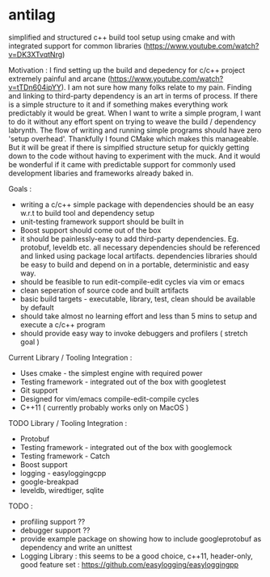 antilag 
=======
simplified and structured c++ build tool setup using cmake and with integrated support for common libraries
(https://www.youtube.com/watch?v=DK3XTvqtNrg)

Motivation : 
I find setting up the build and depedency for c/c++ project extremely painful and arcane (https://www.youtube.com/watch?v=tTDn604ipYY). 
I am not sure how many folks relate to my pain. Finding and linking to third-party dependency is an art in terms of process. If there is a simple structure to it and if something makes everything work predictably it would be great. When I want to write a simple program, I want to do it without any effort spent on trying to weave the build / dependency labrynth. The flow of writing and running simple programs should have zero 'setup overhead'. 
Thankfully I found CMake which makes this manageable. But it will be great if there is simplfied structure setup for quickly getting down to the code without having to experiment with the muck. And it would be wonderful if it came with predictable support for commonly used development libaries and frameworks already baked in.

Goals :
* writing a c/c++ simple package with dependencies should be an easy w.r.t to build tool and dependency setup
* unit-testing framework support should be built in
* Boost support should come out of the box
* it should be painlessly-easy to add third-party dependencies. Eg. protobuf, leveldb etc. all necessary dependencies should be referenced and linked using package local artifacts. dependencies libraries should be easy to build and depend on in a portable, deterministic and easy way.
* should be feasible to run edit-compile-edit cycles via vim or emacs
* clean seperation of source code and built artifacts
* basic build targets - executable, library, test, clean should be available by default
* should take almost no learning effort and less than 5 mins to setup and execute a c/c++ program
* should provide easy way to invoke debuggers and profilers ( stretch goal )

Current Library / Tooling Integration : 
* Uses cmake - the simplest engine with required power
* Testing framework - integrated out of the box with googletest
* Git support
* Designed for vim/emacs compile-edit-compile cycles
* C++11 ( currently probably works only on MacOS )

TODO Library / Tooling Integration : 
* Protobuf
* Testing framework - integrated out of the box with googlemock
* Testing framework - Catch
* Boost support
* logging - easyloggingcpp
* google-breakpad
* leveldb, wiredtiger, sqlite

TODO : 
* profiling support ??
* debugger support ??
* provide example package on showing how to include googleprotobuf as dependency and write an unittest
* Logging Library : this seems to be a good choice, c++11, header-only, good feature set : https://github.com/easylogging/easyloggingpp

